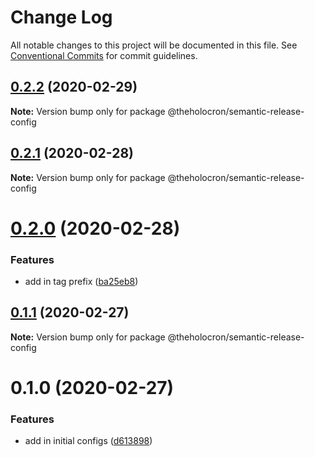 # Change Log

All notable changes to this project will be documented in this file.
See [Conventional Commits](https://conventionalcommits.org) for commit guidelines.

## [0.2.2](https://github.com/the-holocron/threepio/compare/@theholocron/semantic-release-config@0.2.1...@theholocron/semantic-release-config@0.2.2) (2020-02-29)

**Note:** Version bump only for package @theholocron/semantic-release-config





## [0.2.1](https://github.com/the-holocron/threepio/compare/@theholocron/semantic-release-config@0.2.0...@theholocron/semantic-release-config@0.2.1) (2020-02-28)

**Note:** Version bump only for package @theholocron/semantic-release-config





# [0.2.0](https://github.com/the-holocron/threepio/compare/@theholocron/semantic-release-config@0.1.1...@theholocron/semantic-release-config@0.2.0) (2020-02-28)


### Features

* add in tag prefix ([ba25eb8](https://github.com/the-holocron/threepio/commit/ba25eb8a8f4819cec4169cebc340d404ac628653))





## [0.1.1](https://github.com/the-holocron/threepio/compare/@theholocron/semantic-release-config@0.1.0...@theholocron/semantic-release-config@0.1.1) (2020-02-27)

**Note:** Version bump only for package @theholocron/semantic-release-config





# 0.1.0 (2020-02-27)


### Features

* add in initial configs ([d613898](https://github.com/the-holocron/threepio/commit/d613898f18bb20b7fc879d80c15f025555de2765))
